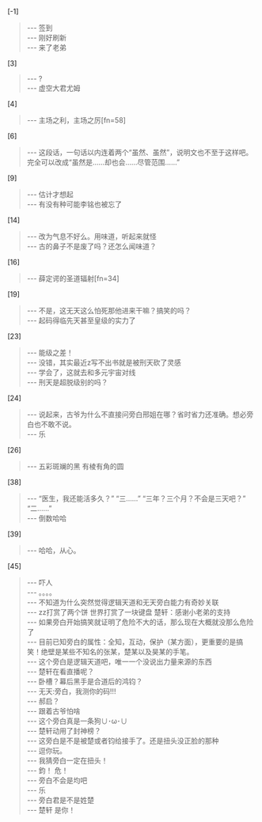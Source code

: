 
[-1] 
>--- 签到<br>
>--- 刚好刷新<br>
>--- 来了老弟<br>

[3] 
>--- ?<br>
>--- 虚空大君尤姆<br>

[4] 
>--- 主场之利，主场之厉[fn=58]<br>

[6] 
>--- 这段话，一句话以内连着两个“虽然、虽然”，说明文也不至于这样吧。完全可以改成“虽然是……却也会……尽管范围……”<br>

[9] 
>--- 估计才想起<br>
>--- 有没有种可能李铭也被忘了<br>

[14] 
>--- 改为气息不好么。用味道，听起来就怪<br>
>--- 古的鼻子不是废了吗？还怎么闻味道？<br>

[16] 
>--- 薛定谔的圣道辐射[fn=34]<br>

[19] 
>--- 不是，这无天这么怕死那他进来干嘛？搞笑的吗？<br>
>--- 起码得临先天甚至皇级的实力了<br>

[23] 
>--- 能级之差！<br>
>--- 没错，其实最近z写不出书就是被刑天砍了灵感<br>
>--- 学会了，这就去和多元宇宙对线<br>
>--- 刑天是超脱级别的吗？<br>

[24] 
>--- 说起来，古爷为什么不直接问旁白邢姐在哪？省时省力还准确。想必旁白也不敢不说。<br>
>--- 乐<br>

[26] 
>--- 五彩斑斓的黑
有棱有角的圆<br>

[38] 
>--- “医生，我还能活多久？”
“三……”
“三年？三个月？不会是三天吧？”
“二……”<br>
>--- 倒数哈哈<br>

[39] 
>--- 哈哈，从心。<br>

[45] 
>--- 吓人<br>
>--- 。。。。<br>
>--- 不知道为什么突然觉得逻辑天道和无天旁白能力有奇妙关联<br>
>--- zz打赏了两个饼
世界打赏了一块键盘
楚轩：感谢小老弟的支持<br>
>--- 如果旁白开始搞笑就证明了危险不大的话，那么现在大概就没那么危险了<br>
>--- 目前已知旁白的属性：全知，互动，保护（某方面），更重要的是搞笑！绝壁是某些不知名的张某，楚某以及昊某的手笔。<br>
>--- 这个旁白是逻辑天道吧，唯一一个没说出力量来源的东西<br>
>--- 楚轩在看直播呢？<br>
>--- 卧槽？幕后黑手是合道后的鸿钧？<br>
>--- 无天:旁白，我测你的码!!!<br>
>--- 郝启？<br>
>--- 跟着古爷怕啥<br>
>--- 这个旁白真是一条狗∪･ω･∪<br>
>--- 楚轩动用了封神榜？<br>
>--- 这旁白是不是被楚或者钧给接手了。还是扭头没正脸的那种<br>
>--- 逗你玩。<br>
>--- 我猜旁白一定在扭头！<br>
>--- 鈞！
危！<br>
>--- 旁白不会是均吧<br>
>--- 乐<br>
>--- 旁白君是不是姓楚<br>
>--- 楚轩 是你！<br>
